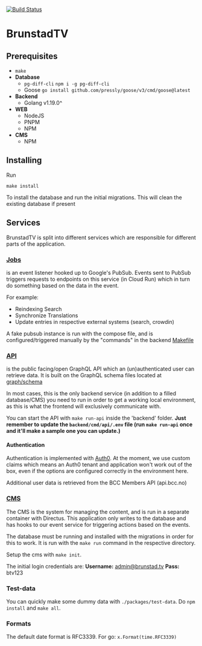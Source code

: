 [![Build Status](https://bccmedia.semaphoreci.com/badges/brunstadtv/branches/develop.svg?style=shields&key=ca08f58c-7627-45e3-ab5e-3bfae64cc963)](https://bccmedia.semaphoreci.com/projects/brunstadtv)


# BrunstadTV

## Prerequisites
- `make`
- **Database**
  - `pg-diff-cli` `npm i -g pg-diff-cli`
  - Goose `go install github.com/pressly/goose/v3/cmd/goose@latest`
- **Backend**
  - Golang v1.19.0^
- **WEB**
  - NodeJS
  - PNPM
  - NPM
- **CMS**
  - NPM

## Installing

Run
```
make install
```
To install the database and run the initial migrations. This will clean the existing database if present

## Services

BrunstadTV is split into different services which are responsible for different parts of the application.


### [Jobs](./backend/cmd/jobs)
is an event listener hooked up to Google's PubSub. Events sent to PubSub triggers requests to endpoints on this service (in Cloud Run) which in turn do something based on the data in the event.

For example:
- Reindexing Search
- Synchronize Translations
- Update entries in respective external systems (search, crowdin)

A fake pubsub instance is run with the compose file, and is configured/triggered manually by the "commands" in the backend [Makefile](./backend/Makefile)

### [API](./backend/cmd/api)
is the public facing/open GraphQL API which an (un)authenticated user can retrieve data. It is built on the GraphQL schema files located at [graph/schema](./backend/graph/schema)

In most cases, this is the only backend service (in addition to a filled database/CMS) you need to run in order to get a working local environment, as this is what the frontend will exclusively communicate with.

You can start the API with `make run-api` inside the 'backend' folder. **Just remember to update the `backend/cmd/api/.env` file (run `make run-api` once and it'll make a sample one you can update.)**

#### Authentication

Authentication is implemented with [Auth0](https://auth0.com). At the moment, we use custom claims which means an Auth0 tenant and application won't work out of the box, even if the options are configured correctly in the environment here.

Additional user data is retrieved from the BCC Members API (api.bcc.no)

### [CMS](./cms)

The CMS is the system for managing the content, and is run in a separate container with Directus. This application only writes to the database and has hooks to our event service for triggering actions based on the events.

The database must be running and installed with the migrations in order for this to work. It is run with the `make run` command in the respective directory.

Setup the cms with `make init`.

The initial login credentials are:
**Username:** admin@brunstad.tv
**Pass:** btv123

### Test-data
You can quickly make some dummy data with `./packages/test-data`. Do `npm install` and `make all`.

### Formats

The default date format is RFC3339. For go: `x.Format(time.RFC3339)`

